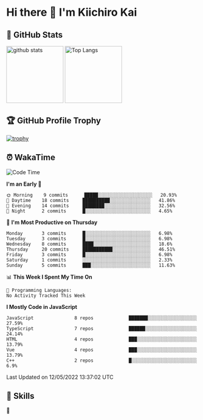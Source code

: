 # Hi there 👋 I'm Kiichiro Kai

## 💎 GitHub Stats
<p align="left"> 
  <img alt="github stats" height="150px" src="https://github-readme-stats.vercel.app/api?username=kiichiro3290&theme=onedark&show_icons=ture" />
    <img alt="Top Langs" height="150px" src="https://github-readme-stats.vercel.app/api/top-langs/?username=kiichiro3290&layout=compact&show_icons=true&theme=onedark" />
</p>

## 🏆 GitHub Profile Trophy
[![trophy](https://github-profile-trophy.vercel.app/?username=kiichiro3290&theme=onedark&column=7
)](https://github.com/ryo-ma/github-profile-trophy)

## ⏰ WakaTime
<!--START_SECTION:waka-->
![Code Time](http://img.shields.io/badge/Code%20Time-0%20secs-blue)

**I'm an Early 🐤** 

```text
🌞 Morning    9 commits      █████░░░░░░░░░░░░░░░░░░░░   20.93% 
🌆 Daytime    18 commits     ██████████░░░░░░░░░░░░░░░   41.86% 
🌃 Evening    14 commits     ████████░░░░░░░░░░░░░░░░░   32.56% 
🌙 Night      2 commits      █░░░░░░░░░░░░░░░░░░░░░░░░   4.65%

```
📅 **I'm Most Productive on Thursday** 

```text
Monday       3 commits      █░░░░░░░░░░░░░░░░░░░░░░░░   6.98% 
Tuesday      3 commits      █░░░░░░░░░░░░░░░░░░░░░░░░   6.98% 
Wednesday    8 commits      ████░░░░░░░░░░░░░░░░░░░░░   18.6% 
Thursday     20 commits     ███████████░░░░░░░░░░░░░░   46.51% 
Friday       3 commits      █░░░░░░░░░░░░░░░░░░░░░░░░   6.98% 
Saturday     1 commits      ░░░░░░░░░░░░░░░░░░░░░░░░░   2.33% 
Sunday       5 commits      ███░░░░░░░░░░░░░░░░░░░░░░   11.63%

```


📊 **This Week I Spent My Time On** 

```text
💬 Programming Languages: 
No Activity Tracked This Week

```

**I Mostly Code in JavaScript** 

```text
JavaScript               8 repos             ███████░░░░░░░░░░░░░░░░░░   27.59% 
TypeScript               7 repos             ██████░░░░░░░░░░░░░░░░░░░   24.14% 
HTML                     4 repos             ███░░░░░░░░░░░░░░░░░░░░░░   13.79% 
Vue                      4 repos             ███░░░░░░░░░░░░░░░░░░░░░░   13.79% 
C++                      2 repos             █░░░░░░░░░░░░░░░░░░░░░░░░   6.9%

```



 Last Updated on 12/05/2022 13:37:02 UTC
<!--END_SECTION:waka-->

## 🧰 Skills
<p align="left"> 🏐 </p> 
